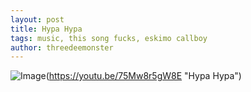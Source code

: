 ```yaml
---
layout: post
title: Hypa Hypa
tags: music, this song fucks, eskimo callboy
author: threedeemonster
---
```


![Image](https://res.cloudinary.com/marcomontalbano/image/upload/v1636774141/video_to_markdown/images/youtube--75Mw8r5gW8E-c05b58ac6eb4c4700831b2b3070cd403.jpg)(https://youtu.be/75Mw8r5gW8E "Hypa Hypa")
